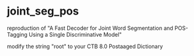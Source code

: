 # joint_seg_pos
reproduction of "A Fast Decoder for Joint Word Segmentation and POS-Tagging Using a Single Discriminative Model"

modify the string "root" to your CTB 8.0 Postaaged Dictionary
